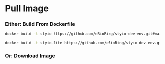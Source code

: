 # Pull Image

### Either: Build From Dockerfile

```bash
docker build -t styio https://github.com/eBioRing/styio-dev-env.git#main:docker/std
```

```bash
docker build -t styio-lite https://github.com/eBioRing/styio-dev-env.git#main:docker/lite
```

### Or: Download Image

